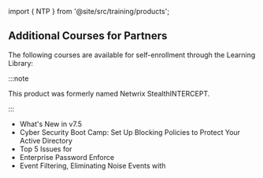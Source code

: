 import { NTP } from '@site/src/training/products';

## Additional <NTP /> Courses for Partners

The following courses are available for self-enrollment through the Learning Library:

:::note

This product was formerly named Netwrix StealthINTERCEPT.

:::

* What's New in <NTP /> v7.5
* Cyber Security Boot Camp: Set Up Blocking Policies to Protect Your Active Directory
* Top 5 Issues for ​ <NTP />
* <NTP /> Enterprise Password Enforce
* Event Filtering, Eliminating Noise Events with <NTP />
